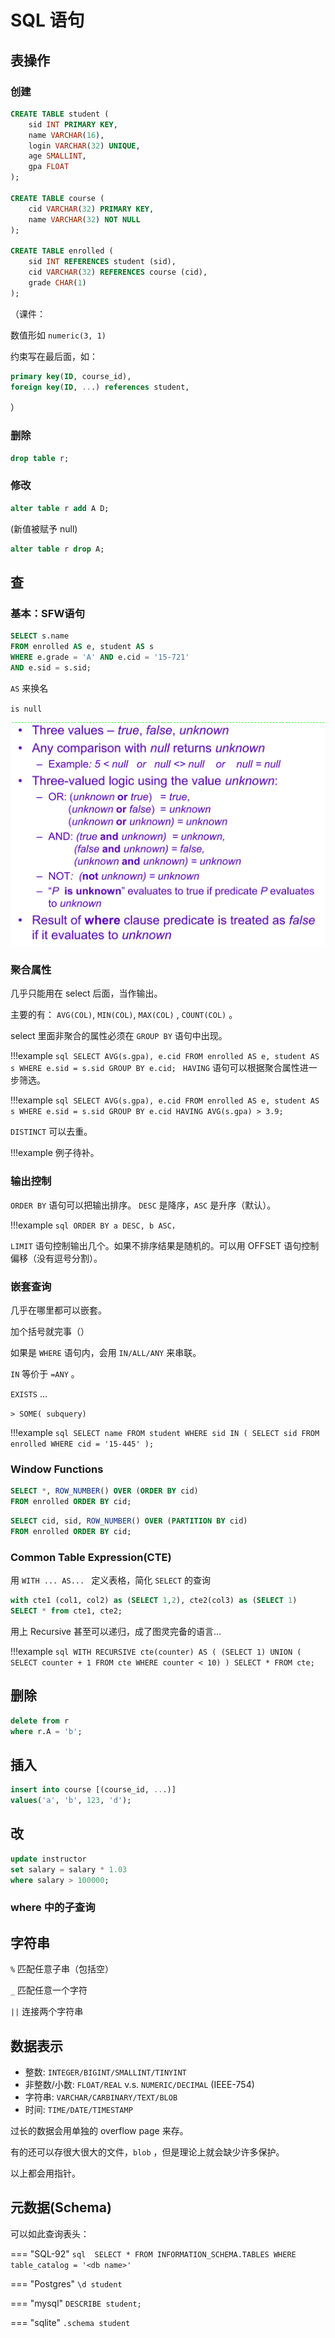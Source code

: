 # SQL 语句

## 表操作

### 创建

```sql
CREATE TABLE student (
    sid INT PRIMARY KEY, 
    name VARCHAR(16),
    login VARCHAR(32) UNIQUE, 
    age SMALLINT,
    gpa FLOAT 
);

CREATE TABLE course (
    cid VARCHAR(32) PRIMARY KEY, 
    name VARCHAR(32) NOT NULL
);

CREATE TABLE enrolled (
    sid INT REFERENCES student (sid),
    cid VARCHAR(32) REFERENCES course (cid), 
    grade CHAR(1)
);
```

（课件：

数值形如 `numeric(3, 1)`

约束写在最后面，如：

```sql
primary key(ID, course_id),
foreign key(ID, ...) references student,
```

）

### 删除

```sql
drop table r;
```

### 修改

```sql
alter table r add A D;
```

(新值被赋予 null)

```sql
alter table r drop A;
```

## 查

### 基本：SFW语句

```sql
SELECT s.name
FROM enrolled AS e, student AS s
WHERE e.grade = 'A' AND e.cid = '15-721'
AND e.sid = s.sid;
```

`AS` 来换名

`is null` 

![](sql.assets/2022-06-09-01-24-29.png)

### 聚合属性

几乎只能用在 select 后面，当作输出。

主要的有： `AVG(COL)`, `MIN(COL)`, `MAX(COL)` , `COUNT(COL)` 。

select 里面非聚合的属性必须在 `GROUP BY` 语句中出现。

!!!example
    ```sql
    SELECT AVG(s.gpa), e.cid
    FROM enrolled AS e, student AS s
    WHERE e.sid = s.sid
    GROUP BY e.cid;
    ```
`HAVING` 语句可以根据聚合属性进一步筛选。


!!!example
    ```sql
    SELECT AVG(s.gpa), e.cid
    FROM enrolled AS e, student AS s
    WHERE e.sid = s.sid
    GROUP BY e.cid
    HAVING AVG(s.gpa) > 3.9;
    ```

`DISTINCT` 可以去重。

!!!example
    例子待补。

    
### 输出控制

`ORDER BY` 语句可以把输出排序。 `DESC` 是降序，`ASC` 是升序（默认）。

!!!example 
    ```sql
    ORDER BY a DESC, b ASC，
    ```

`LIMIT` 语句控制输出几个。如果不排序结果是随机的。可以用 OFFSET 语句控制偏移（没有逗号分割）。

### 嵌套查询

几乎在哪里都可以嵌套。

加个括号就完事（）

如果是 `WHERE` 语句内，会用 `IN/ALL/ANY` 来串联。

`IN` 等价于 `=ANY` 。

`EXISTS` ...

`> SOME( subquery)`

!!!example
    ```sql
    SELECT name FROM student
    WHERE sid IN (
        SELECT sid FROM enrolled
        WHERE cid = '15-445'
    );
    ```


### Window Functions

```sql
SELECT *, ROW_NUMBER() OVER (ORDER BY cid) 
FROM enrolled ORDER BY cid;
```

```sql
SELECT cid, sid, ROW_NUMBER() OVER (PARTITION BY cid) 
FROM enrolled ORDER BY cid;
```
### Common Table Expression(CTE)

用 `WITH ... AS... ` 定义表格，简化 `SELECT` 的查询

```sql
with cte1 (col1, col2) as (SELECT 1,2), cte2(col3) as (SELECT 1)
SELECT * from cte1, cte2;
```

用上 Recursive 甚至可以递归，成了图灵完备的语言...

!!!example
    ```sql
    WITH RECURSIVE cte(counter) AS (
        (SELECT 1)
        UNION
        ( SELECT counter + 1 FROM cte WHERE counter < 10)
    )
    SELECT * FROM cte;
    ```

## 删除

```sql
delete from r
where r.A = 'b';
```

## 插入

```sql
insert into course [(course_id, ...)]
values('a', 'b', 123, 'd');
```

## 改

```sql
update instructor
set salary = salary * 1.03
where salary > 100000;
```

### where 中的子查询


## 字符串

`%` 匹配任意子串（包括空）

`_` 匹配任意一个字符

`||` 连接两个字符串

## 数据表示

+ 整数: `INTEGER/BIGINT/SMALLINT/TINYINT`
+ 非整数/小数: `FLOAT/REAL` v.s. `NUMERIC/DECIMAL` (IEEE-754)
+ 字符串: `VARCHAR/CARBINARY/TEXT/BLOB`
+ 时间: `TIME/DATE/TIMESTAMP`


过长的数据会用单独的 overflow page 来存。

有的还可以存很大很大的文件，`blob` ，但是理论上就会缺少许多保护。

以上都会用指针。

## 元数据(Schema)

可以如此查询表头：


=== "SQL-92"
    ```sql 
    SELECT *
    FROM INFORMATION_SCHEMA.TABLES
    WHERE table_catalog = '<db name>'
    ```

=== "Postgres"
    ```
    \d student
    ```

=== "mysql"
    ```
    DESCRIBE student;
    ```

=== "sqlite"
    ```
    .schema student
    ```